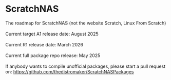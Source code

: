 # ScratchNAS
The roadmap for ScratchNAS (not the website Scratch, Linux From Scratch)<br>  
Current target A1 release date: August 2025<br>  
Current R1 release date: March 2026<br>  
Current full package repo release: May 2025<br>  
If anybody wants to compile unofficial packages, please start a pull request on: https://github.com/thedistromaker/ScratchNASPackages<br>
